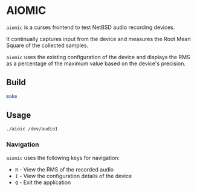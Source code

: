 # AIOMIC

`aiomic` is a curses frontend to test NetBSD audio recording devices.

It continually captures input from the device and measures the Root Mean Square
of the collected samples.

`aiomic` uses the existing configuration of the device and displays the RMS as
a percentage of the maximum value based on the device's precision.

## Build

```bash
make
```

## Usage

```bash
./aioic /dev/audio1
```

### Navigation

`aiomic` uses the following keys for navigation:

- `R` - View the RMS of the recorded audio
- `I` - View the configuration details of the device
- `Q` - Exit the application

